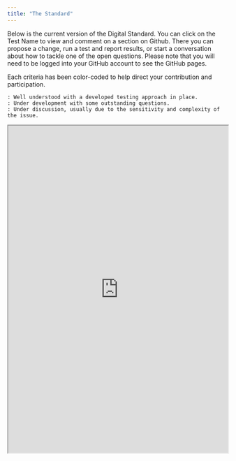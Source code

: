 ```yaml
---
title: "The Standard"
---
```


Below is the current version of the Digital Standard. You can click on the Test Name to view and comment on a section on Github. There you can propose a change, run a test and report results, or start a conversation about how to tackle one of the open questions. Please note that you will need to be logged into your GitHub account to see the GitHub pages.

Each criteria has been color-coded to help direct your contribution and participation.

    : Well understood with a developed testing approach in place.
    : Under development with some outstanding questions.
    : Under discussion, usually due to the sensitivity and complexity of the issue.

<iframe height="750" width="100%" src="https://ewelton.github.io/ktest/wiki.html#The%20Standard"></iframe>
